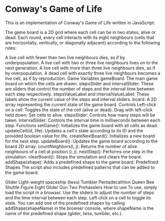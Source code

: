 # Conway's Game of Life
This is an implementation of Conway's Game of Life written in JavaScript.

The game board is a 2D grid where each cell can be in two states, alive or dead. Each round, every cell interacts with its eight neighbours (cells that are horizontally, vertically, or diagonally adjacent) according to the following rules:

A live cell with fewer than two live neighbours dies, as if by underpopulation.
A live cell with two or three live neighbours lives on to the next generation.
A live cell with more than three live neighbours dies, as if by overpopulation.
A dead cell with exactly three live neighbours becomes a live cell, as if by reproduction.
Game Variables
gameBoard: The main game board on which the cells are drawn.
stepsSlider and intervalSlider: These are sliders that control the number of steps and the interval time between each step respectively.
stepsValueLabel and intervalValueLabel: These labels show the current value of the steps and interval sliders.
board: A 2D array representing the current state of the game board.
Controls
Left-click on a cell: Toggles the state of the cell (alive or dead).
Drag with left-click held down: Set cells to alive.
stepsSlider: Controls how many steps will be taken.
intervalSlider: Controls the interval time in milliseconds between each step.
Functions
setGame(): Initializes the game board with all cells as dead.
updateCell(id, life): Updates a cell's state according to its ID and the provided boolean value for life.
createNextBoard(): Initializes a new board for the next step.
updateBoard(): Updates the game board according to the board 2D array.
countNeighbors(i, j): Returns the number of alive neighbours of a cell at position (i, j).
nextStep(): Performs one step in the simulation.
clearBoard(): Stops the simulation and clears the board.
addShape(shape): Adds a predefined shape to the game board.
Predefined Shapes
The script also includes predefined patterns that can be added to the game board:

Glider
Light-weight spaceship (lwss)
Tumbler
Pentadecathlon
Queen Bee Shuttle
Figure Eight
Glider Gun
Two Prehasslers
How to use
To use, simply load the script in a browser. Use the sliders to adjust the number of steps and the time interval between each step. Left click on a cell to toggle its state. You can add one of the predefined shapes by calling addShape(shapeName) in the browser console, where shapeName is the name of the predefined shape (glider, lwss, tumbler, etc.).
